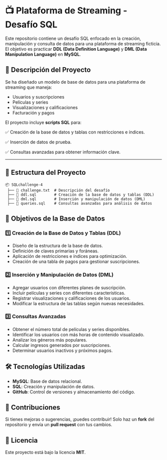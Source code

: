# 📺 Plataforma de Streaming - Desafío SQL

Este repositorio contiene un desafío SQL enfocado en la creación, manipulación y consulta de datos para una plataforma de streaming ficticia. El objetivo es practicar **DDL (Data Definition Language)** y **DML (Data Manipulation Language)** en **MySQL**.

## 📌 Descripción del Proyecto
Se ha diseñado un modelo de base de datos para una plataforma de streaming que maneja:
- Usuarios y suscripciones
- Películas y series
- Visualizaciones y calificaciones
- Facturación y pagos

El proyecto incluye **scripts SQL** para:

✅ Creación de la base de datos y tablas con restricciones e índices.

✅ Inserción de datos de prueba.

✅ Consultas avanzadas para obtener información clave.

---

## 📂 Estructura del Proyecto
```
📦 SQLchallenge-4
 ├── 📄 challenge.txt  # Descripción del desafío
 ├── 📜 ddl.sql        # Creación de la base de datos y tablas (DDL)
 ├── 📜 dml.sql        # Inserción y manipulación de datos (DML)
 ├── 📜 queries.sql    # Consultas avanzadas para análisis de datos
```


## 🎯 Objetivos de la Base de Datos
### **1️⃣ Creación de la Base de Datos y Tablas (DDL)**
- Diseño de la estructura de la base de datos.
- Definición de claves primarias y foráneas.
- Aplicación de restricciones e índices para optimización.
- Creación de una tabla de pagos para gestionar suscripciones.

### **2️⃣ Inserción y Manipulación de Datos (DML)**
- Agregar usuarios con diferentes planes de suscripción.
- Incluir películas y series con diferentes características.
- Registrar visualizaciones y calificaciones de los usuarios.
- Modificar la estructura de las tablas según nuevas necesidades.

### **3️⃣ Consultas Avanzadas**
- Obtener el número total de películas y series disponibles.
- Identificar los usuarios con más horas de contenido visualizado.
- Analizar los géneros más populares.
- Calcular ingresos generados por suscripciones.
- Determinar usuarios inactivos y próximos pagos.



## 🛠️ Tecnologías Utilizadas
- **MySQL**: Base de datos relacional.
- **SQL**: Creación y manipulación de datos.
- **GitHub**: Control de versiones y almacenamiento del código.



## 📢 Contribuciones
Si tienes mejoras o sugerencias, ¡puedes contribuir! Solo haz un **fork** del repositorio y envía un **pull request** con tus cambios.


## 📄 Licencia
Este proyecto está bajo la licencia **MIT**.
